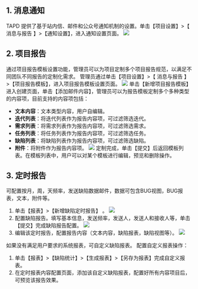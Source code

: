 ## 1. 消息通知
TAPD 提供了基于站内信、邮件和公众号通知机制的设置。单击【项目设置】>【 消息与报告 】>【通知设置】，进入通知设置页面。
![](//mc.qcloudimg.com/static/img/f19d34fa0d59ce9fe34437d940e99b44/image.png)

## 2. 项目报告
通过项目报告模板设置功能，管理员可以为项目定制多个项目报告规范，以满足不同团队不同报告的定制化需求。
管理员通过单击【项目设置】>【 消息与报告 】>【项目报告模板】，进入项目报告模板设置页面。
![](//mc.qcloudimg.com/static/img/d2c124b78bcbe0b6b37423e6520d6e8c/image.png)
单击【新增项目报告模板】进入创建页面，单击【添加邮件内容】，管理员可以为报告模板定制多个多种类型的内容项，目前支持的内容项包括：
- **文本内容**：文本类型内容，用户自编辑。
- **迭代列表**：将迭代列表作为报告内容项，可过滤筛选迭代。
- **需求列表**：将需求列表作为报告内容项，可过滤筛选需求。
- **任务列表**：将任务列表作为报告内容项，可过滤筛选任务。
- **缺陷列表**：将缺陷列表作为报告内容项，可过滤筛选缺陷。
- **附件**：将附件作为报告内容项。
![](//mc.qcloudimg.com/static/img/e3a68de07cdfecca28a7cec697b3ef86/image.png)
定制完成，单击【提交】后返回模板列表。在模板列表中，用户可以对某个模板进行编辑，预览和删除操作。

## 3. 定时报告
可配置按月，周，天频率，发送缺陷数据邮件，数据可包含BUG视图，BUG报表，文本，附件等。
1. 单击【报表】>【新增缺陷定时报告】 。
![](//mc.qcloudimg.com/static/img/44ca6988c1e85f2ed53068b941abb852/image.jpg)
2. 配置缺陷报告。填写基本信息，发送频率，发送人，发送人和接收人等，单击【提交】完成缺陷报告配置。
![](//mc.qcloudimg.com/static/img/1cb2ff13a1c961ab419a9ac9ccb64293/image.jpg)
3. 编辑该定时报告，配置报告内容（文本内容，缺陷报表，缺陷视图等）。
![](//mc.qcloudimg.com/static/img/72b18fe1bddf3bb2eeaa037b7b243cbd/image.jpg)

如果没有满足用户要求的系统报表，可自定义缺陷报表。
配置自定义报表操作：
1. 单击【报表】>【缺陷统计】>【生成报表】>【另存为报表】完成自定义报表。
2. 在定时报表内容配置页面，添加该自定义缺陷报表，配置好所有内容项目后，可预览该报告效果。
